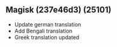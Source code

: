 ## Magisk (237e46d3) (25101)

- Update german translation
- Add Bengali translation
- Greek translation updated
